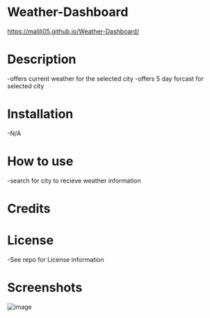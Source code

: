 # Weather-Dashboard
https://malili05.github.io/Weather-Dashboard/
# Description
-offers current weather for the selected city
-offers 5 day forcast for selected city

# Installation
  -N/A
# How to use
-search for city to recieve weather information

# Credits

# License
 -See repo for License information
# Screenshots
![image](https://github.com/Malili05/Weather-Dashboard/assets/141981157/50677686-b7be-461b-8ebe-fccd778e4a0e)
